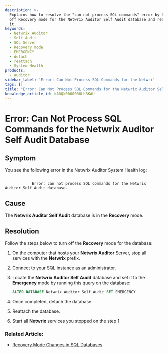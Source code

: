 ```yaml
---
description: >-
  Explains how to resolve the "can not process SQL commands" error by turning
  off Recovery mode for the Netwrix Auditor Self Audit database and reattaching
  it.
keywords:
  - Netwrix Auditor
  - Self Audit
  - SQL Server
  - Recovery mode
  - EMERGENCY
  - detach
  - reattach
  - System Health
products:
  - auditor
sidebar_label: 'Error: Can Not Process SQL Commands for the Netwri'
tags: []
title: "Error: Can Not Process SQL Commands for the Netwrix Auditor Self Audit Database"
knowledge_article_id: kA0Qk0000000LhBKAU
---
```


# Error: Can Not Process SQL Commands for the Netwrix Auditor Self Audit Database

## Symptom

You see the following error in the Netwrix Auditor System Health log:

```text

            Error: can not process SQL commands for the Netwrix Auditor Self Audit database.
```

## Cause

The **Netwrix Auditor Self Audit** database is in the **Recovery** mode.

## Resolution

Follow the steps below to turn off the **Recovery** mode for the database:

1. On the computer that hosts your **Netwrix Auditor** Server, stop all services with the **Netwrix** prefix.
2. Connect to your SQL instance as an administrator.
3. Locate the **Netwrix Auditor Self Audit** database and set it to the **Emergency** mode by running this query on the database:

   ```sql
   ALTER DATABASE Netwrix_Auditor_Self_Audit SET EMERGENCY
   ```

4. Once completed, detach the database.
5. Reattach the database.
6. Start all **Netwrix** services you stopped on the step 1.

### Related Article:

- [Recovery Mode Changes in SQL Databases](/docs/kb/auditor/recovery-mode-changes-in-sql-databases.md)
